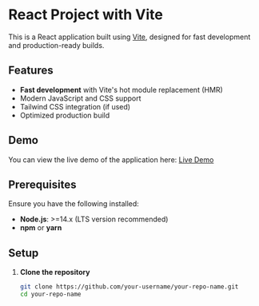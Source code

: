 # React Project with Vite

This is a React application built using [Vite](https://vitejs.dev/), designed for fast development and production-ready builds.  

## Features
- **Fast development** with Vite's hot module replacement (HMR)
- Modern JavaScript and CSS support
- Tailwind CSS integration (if used)
- Optimized production build

## Demo
You can view the live demo of the application here: [Live Demo](your-live-demo-link)

## Prerequisites
Ensure you have the following installed:
- **Node.js**: >=14.x (LTS version recommended)
- **npm** or **yarn**

## Setup

1. **Clone the repository**
   ```bash
   git clone https://github.com/your-username/your-repo-name.git
   cd your-repo-name
